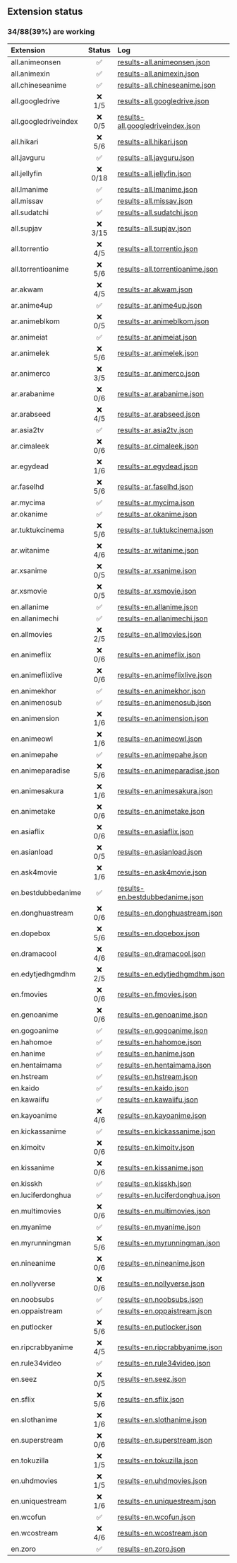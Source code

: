 ## Extension status

### 34/88(39%) are working

| Extension            |  Status   | Log                                                                                                                                       |
| :------------------- | :-------: | :---------------------------------------------------------------------------------------------------------------------------------------- |
| all.animeonsen       |     ✅     | [results-all.animeonsen.json](https://raw.githubusercontent.com/ahmedgamal17/aet/results/results/results-all.animeonsen.json)             |
| all.animexin         |     ✅     | [results-all.animexin.json](https://raw.githubusercontent.com/ahmedgamal17/aet/results/results/results-all.animexin.json)                 |
| all.chineseanime     |     ✅     | [results-all.chineseanime.json](https://raw.githubusercontent.com/ahmedgamal17/aet/results/results/results-all.chineseanime.json)         |
| all.googledrive      | ❌<br>1/5  | [results-all.googledrive.json](https://raw.githubusercontent.com/ahmedgamal17/aet/results/results/results-all.googledrive.json)           |
| all.googledriveindex | ❌<br>0/5  | [results-all.googledriveindex.json](https://raw.githubusercontent.com/ahmedgamal17/aet/results/results/results-all.googledriveindex.json) |
| all.hikari           | ❌<br>5/6  | [results-all.hikari.json](https://raw.githubusercontent.com/ahmedgamal17/aet/results/results/results-all.hikari.json)                     |
| all.javguru          |     ✅     | [results-all.javguru.json](https://raw.githubusercontent.com/ahmedgamal17/aet/results/results/results-all.javguru.json)                   |
| all.jellyfin         | ❌<br>0/18 | [results-all.jellyfin.json](https://raw.githubusercontent.com/ahmedgamal17/aet/results/results/results-all.jellyfin.json)                 |
| all.lmanime          |     ✅     | [results-all.lmanime.json](https://raw.githubusercontent.com/ahmedgamal17/aet/results/results/results-all.lmanime.json)                   |
| all.missav           |     ✅     | [results-all.missav.json](https://raw.githubusercontent.com/ahmedgamal17/aet/results/results/results-all.missav.json)                     |
| all.sudatchi         |     ✅     | [results-all.sudatchi.json](https://raw.githubusercontent.com/ahmedgamal17/aet/results/results/results-all.sudatchi.json)                 |
| all.supjav           | ❌<br>3/15 | [results-all.supjav.json](https://raw.githubusercontent.com/ahmedgamal17/aet/results/results/results-all.supjav.json)                     |
| all.torrentio        | ❌<br>4/5  | [results-all.torrentio.json](https://raw.githubusercontent.com/ahmedgamal17/aet/results/results/results-all.torrentio.json)               |
| all.torrentioanime   | ❌<br>5/6  | [results-all.torrentioanime.json](https://raw.githubusercontent.com/ahmedgamal17/aet/results/results/results-all.torrentioanime.json)     |
| ar.akwam             | ❌<br>4/5  | [results-ar.akwam.json](https://raw.githubusercontent.com/ahmedgamal17/aet/results/results/results-ar.akwam.json)                         |
| ar.anime4up          |     ✅     | [results-ar.anime4up.json](https://raw.githubusercontent.com/ahmedgamal17/aet/results/results/results-ar.anime4up.json)                   |
| ar.animeblkom        | ❌<br>0/5  | [results-ar.animeblkom.json](https://raw.githubusercontent.com/ahmedgamal17/aet/results/results/results-ar.animeblkom.json)               |
| ar.animeiat          |     ✅     | [results-ar.animeiat.json](https://raw.githubusercontent.com/ahmedgamal17/aet/results/results/results-ar.animeiat.json)                   |
| ar.animelek          | ❌<br>5/6  | [results-ar.animelek.json](https://raw.githubusercontent.com/ahmedgamal17/aet/results/results/results-ar.animelek.json)                   |
| ar.animerco          | ❌<br>3/5  | [results-ar.animerco.json](https://raw.githubusercontent.com/ahmedgamal17/aet/results/results/results-ar.animerco.json)                   |
| ar.arabanime         | ❌<br>0/6  | [results-ar.arabanime.json](https://raw.githubusercontent.com/ahmedgamal17/aet/results/results/results-ar.arabanime.json)                 |
| ar.arabseed          | ❌<br>4/5  | [results-ar.arabseed.json](https://raw.githubusercontent.com/ahmedgamal17/aet/results/results/results-ar.arabseed.json)                   |
| ar.asia2tv           |     ✅     | [results-ar.asia2tv.json](https://raw.githubusercontent.com/ahmedgamal17/aet/results/results/results-ar.asia2tv.json)                     |
| ar.cimaleek          | ❌<br>0/6  | [results-ar.cimaleek.json](https://raw.githubusercontent.com/ahmedgamal17/aet/results/results/results-ar.cimaleek.json)                   |
| ar.egydead           | ❌<br>1/6  | [results-ar.egydead.json](https://raw.githubusercontent.com/ahmedgamal17/aet/results/results/results-ar.egydead.json)                     |
| ar.faselhd           | ❌<br>5/6  | [results-ar.faselhd.json](https://raw.githubusercontent.com/ahmedgamal17/aet/results/results/results-ar.faselhd.json)                     |
| ar.mycima            |     ✅     | [results-ar.mycima.json](https://raw.githubusercontent.com/ahmedgamal17/aet/results/results/results-ar.mycima.json)                       |
| ar.okanime           |     ✅     | [results-ar.okanime.json](https://raw.githubusercontent.com/ahmedgamal17/aet/results/results/results-ar.okanime.json)                     |
| ar.tuktukcinema      | ❌<br>5/6  | [results-ar.tuktukcinema.json](https://raw.githubusercontent.com/ahmedgamal17/aet/results/results/results-ar.tuktukcinema.json)           |
| ar.witanime          | ❌<br>4/6  | [results-ar.witanime.json](https://raw.githubusercontent.com/ahmedgamal17/aet/results/results/results-ar.witanime.json)                   |
| ar.xsanime           | ❌<br>0/5  | [results-ar.xsanime.json](https://raw.githubusercontent.com/ahmedgamal17/aet/results/results/results-ar.xsanime.json)                     |
| ar.xsmovie           | ❌<br>0/5  | [results-ar.xsmovie.json](https://raw.githubusercontent.com/ahmedgamal17/aet/results/results/results-ar.xsmovie.json)                     |
| en.allanime          |     ✅     | [results-en.allanime.json](https://raw.githubusercontent.com/ahmedgamal17/aet/results/results/results-en.allanime.json)                   |
| en.allanimechi       |     ✅     | [results-en.allanimechi.json](https://raw.githubusercontent.com/ahmedgamal17/aet/results/results/results-en.allanimechi.json)             |
| en.allmovies         | ❌<br>2/5  | [results-en.allmovies.json](https://raw.githubusercontent.com/ahmedgamal17/aet/results/results/results-en.allmovies.json)                 |
| en.animeflix         | ❌<br>0/6  | [results-en.animeflix.json](https://raw.githubusercontent.com/ahmedgamal17/aet/results/results/results-en.animeflix.json)                 |
| en.animeflixlive     | ❌<br>0/6  | [results-en.animeflixlive.json](https://raw.githubusercontent.com/ahmedgamal17/aet/results/results/results-en.animeflixlive.json)         |
| en.animekhor         |     ✅     | [results-en.animekhor.json](https://raw.githubusercontent.com/ahmedgamal17/aet/results/results/results-en.animekhor.json)                 |
| en.animenosub        |     ✅     | [results-en.animenosub.json](https://raw.githubusercontent.com/ahmedgamal17/aet/results/results/results-en.animenosub.json)               |
| en.animension        | ❌<br>1/6  | [results-en.animension.json](https://raw.githubusercontent.com/ahmedgamal17/aet/results/results/results-en.animension.json)               |
| en.animeowl          | ❌<br>1/6  | [results-en.animeowl.json](https://raw.githubusercontent.com/ahmedgamal17/aet/results/results/results-en.animeowl.json)                   |
| en.animepahe         |     ✅     | [results-en.animepahe.json](https://raw.githubusercontent.com/ahmedgamal17/aet/results/results/results-en.animepahe.json)                 |
| en.animeparadise     | ❌<br>5/6  | [results-en.animeparadise.json](https://raw.githubusercontent.com/ahmedgamal17/aet/results/results/results-en.animeparadise.json)         |
| en.animesakura       | ❌<br>1/6  | [results-en.animesakura.json](https://raw.githubusercontent.com/ahmedgamal17/aet/results/results/results-en.animesakura.json)             |
| en.animetake         | ❌<br>0/6  | [results-en.animetake.json](https://raw.githubusercontent.com/ahmedgamal17/aet/results/results/results-en.animetake.json)                 |
| en.asiaflix          | ❌<br>0/6  | [results-en.asiaflix.json](https://raw.githubusercontent.com/ahmedgamal17/aet/results/results/results-en.asiaflix.json)                   |
| en.asianload         | ❌<br>0/5  | [results-en.asianload.json](https://raw.githubusercontent.com/ahmedgamal17/aet/results/results/results-en.asianload.json)                 |
| en.ask4movie         | ❌<br>1/6  | [results-en.ask4movie.json](https://raw.githubusercontent.com/ahmedgamal17/aet/results/results/results-en.ask4movie.json)                 |
| en.bestdubbedanime   |     ✅     | [results-en.bestdubbedanime.json](https://raw.githubusercontent.com/ahmedgamal17/aet/results/results/results-en.bestdubbedanime.json)     |
| en.donghuastream     | ❌<br>0/6  | [results-en.donghuastream.json](https://raw.githubusercontent.com/ahmedgamal17/aet/results/results/results-en.donghuastream.json)         |
| en.dopebox           | ❌<br>5/6  | [results-en.dopebox.json](https://raw.githubusercontent.com/ahmedgamal17/aet/results/results/results-en.dopebox.json)                     |
| en.dramacool         | ❌<br>4/6  | [results-en.dramacool.json](https://raw.githubusercontent.com/ahmedgamal17/aet/results/results/results-en.dramacool.json)                 |
| en.edytjedhgmdhm     | ❌<br>2/5  | [results-en.edytjedhgmdhm.json](https://raw.githubusercontent.com/ahmedgamal17/aet/results/results/results-en.edytjedhgmdhm.json)         |
| en.fmovies           | ❌<br>0/6  | [results-en.fmovies.json](https://raw.githubusercontent.com/ahmedgamal17/aet/results/results/results-en.fmovies.json)                     |
| en.genoanime         | ❌<br>0/6  | [results-en.genoanime.json](https://raw.githubusercontent.com/ahmedgamal17/aet/results/results/results-en.genoanime.json)                 |
| en.gogoanime         |     ✅     | [results-en.gogoanime.json](https://raw.githubusercontent.com/ahmedgamal17/aet/results/results/results-en.gogoanime.json)                 |
| en.hahomoe           |     ✅     | [results-en.hahomoe.json](https://raw.githubusercontent.com/ahmedgamal17/aet/results/results/results-en.hahomoe.json)                     |
| en.hanime            |     ✅     | [results-en.hanime.json](https://raw.githubusercontent.com/ahmedgamal17/aet/results/results/results-en.hanime.json)                       |
| en.hentaimama        |     ✅     | [results-en.hentaimama.json](https://raw.githubusercontent.com/ahmedgamal17/aet/results/results/results-en.hentaimama.json)               |
| en.hstream           |     ✅     | [results-en.hstream.json](https://raw.githubusercontent.com/ahmedgamal17/aet/results/results/results-en.hstream.json)                     |
| en.kaido             |     ✅     | [results-en.kaido.json](https://raw.githubusercontent.com/ahmedgamal17/aet/results/results/results-en.kaido.json)                         |
| en.kawaiifu          |     ✅     | [results-en.kawaiifu.json](https://raw.githubusercontent.com/ahmedgamal17/aet/results/results/results-en.kawaiifu.json)                   |
| en.kayoanime         | ❌<br>4/6  | [results-en.kayoanime.json](https://raw.githubusercontent.com/ahmedgamal17/aet/results/results/results-en.kayoanime.json)                 |
| en.kickassanime      |     ✅     | [results-en.kickassanime.json](https://raw.githubusercontent.com/ahmedgamal17/aet/results/results/results-en.kickassanime.json)           |
| en.kimoitv           | ❌<br>0/6  | [results-en.kimoitv.json](https://raw.githubusercontent.com/ahmedgamal17/aet/results/results/results-en.kimoitv.json)                     |
| en.kissanime         | ❌<br>0/6  | [results-en.kissanime.json](https://raw.githubusercontent.com/ahmedgamal17/aet/results/results/results-en.kissanime.json)                 |
| en.kisskh            |     ✅     | [results-en.kisskh.json](https://raw.githubusercontent.com/ahmedgamal17/aet/results/results/results-en.kisskh.json)                       |
| en.luciferdonghua    |     ✅     | [results-en.luciferdonghua.json](https://raw.githubusercontent.com/ahmedgamal17/aet/results/results/results-en.luciferdonghua.json)       |
| en.multimovies       | ❌<br>0/6  | [results-en.multimovies.json](https://raw.githubusercontent.com/ahmedgamal17/aet/results/results/results-en.multimovies.json)             |
| en.myanime           |     ✅     | [results-en.myanime.json](https://raw.githubusercontent.com/ahmedgamal17/aet/results/results/results-en.myanime.json)                     |
| en.myrunningman      | ❌<br>5/6  | [results-en.myrunningman.json](https://raw.githubusercontent.com/ahmedgamal17/aet/results/results/results-en.myrunningman.json)           |
| en.nineanime         | ❌<br>0/6  | [results-en.nineanime.json](https://raw.githubusercontent.com/ahmedgamal17/aet/results/results/results-en.nineanime.json)                 |
| en.nollyverse        | ❌<br>0/6  | [results-en.nollyverse.json](https://raw.githubusercontent.com/ahmedgamal17/aet/results/results/results-en.nollyverse.json)               |
| en.noobsubs          |     ✅     | [results-en.noobsubs.json](https://raw.githubusercontent.com/ahmedgamal17/aet/results/results/results-en.noobsubs.json)                   |
| en.oppaistream       |     ✅     | [results-en.oppaistream.json](https://raw.githubusercontent.com/ahmedgamal17/aet/results/results/results-en.oppaistream.json)             |
| en.putlocker         | ❌<br>5/6  | [results-en.putlocker.json](https://raw.githubusercontent.com/ahmedgamal17/aet/results/results/results-en.putlocker.json)                 |
| en.ripcrabbyanime    | ❌<br>4/5  | [results-en.ripcrabbyanime.json](https://raw.githubusercontent.com/ahmedgamal17/aet/results/results/results-en.ripcrabbyanime.json)       |
| en.rule34video       |     ✅     | [results-en.rule34video.json](https://raw.githubusercontent.com/ahmedgamal17/aet/results/results/results-en.rule34video.json)             |
| en.seez              | ❌<br>0/5  | [results-en.seez.json](https://raw.githubusercontent.com/ahmedgamal17/aet/results/results/results-en.seez.json)                           |
| en.sflix             | ❌<br>5/6  | [results-en.sflix.json](https://raw.githubusercontent.com/ahmedgamal17/aet/results/results/results-en.sflix.json)                         |
| en.slothanime        | ❌<br>1/6  | [results-en.slothanime.json](https://raw.githubusercontent.com/ahmedgamal17/aet/results/results/results-en.slothanime.json)               |
| en.superstream       | ❌<br>0/6  | [results-en.superstream.json](https://raw.githubusercontent.com/ahmedgamal17/aet/results/results/results-en.superstream.json)             |
| en.tokuzilla         | ❌<br>1/5  | [results-en.tokuzilla.json](https://raw.githubusercontent.com/ahmedgamal17/aet/results/results/results-en.tokuzilla.json)                 |
| en.uhdmovies         | ❌<br>1/5  | [results-en.uhdmovies.json](https://raw.githubusercontent.com/ahmedgamal17/aet/results/results/results-en.uhdmovies.json)                 |
| en.uniquestream      | ❌<br>1/6  | [results-en.uniquestream.json](https://raw.githubusercontent.com/ahmedgamal17/aet/results/results/results-en.uniquestream.json)           |
| en.wcofun            |     ✅     | [results-en.wcofun.json](https://raw.githubusercontent.com/ahmedgamal17/aet/results/results/results-en.wcofun.json)                       |
| en.wcostream         | ❌<br>4/6  | [results-en.wcostream.json](https://raw.githubusercontent.com/ahmedgamal17/aet/results/results/results-en.wcostream.json)                 |
| en.zoro              |     ✅     | [results-en.zoro.json](https://raw.githubusercontent.com/ahmedgamal17/aet/results/results/results-en.zoro.json)                           |

